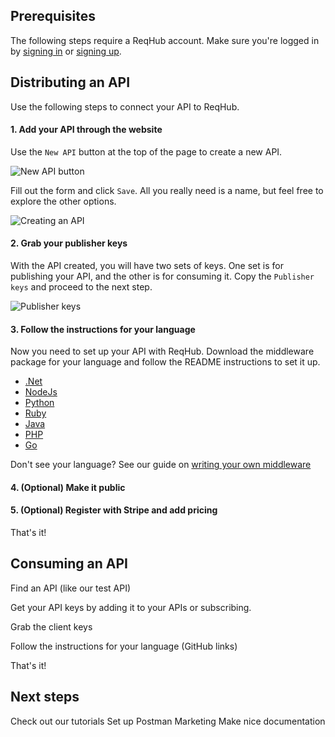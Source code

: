 
## Prerequisites

The following steps require a ReqHub account. Make sure you're logged in by [signing in](https://reqhub.io/login) or [signing up](https://reqhub.io/create-account).

## Distributing an API

Use the following steps to connect your API to ReqHub.

#### 1. Add your API through the website

Use the `New API` button at the top of the page to create a new API.

![New API button](https://reqhubprod.blob.core.windows.net/public/docs/new-api.png)

Fill out the form and click `Save`. All you really need is a name, but feel free to explore the other options.

![Creating an API](https://reqhubprod.blob.core.windows.net/public/docs/create-api.png)

#### 2. Grab your publisher keys

With the API created, you will have two sets of keys.
One set is for publishing your API, and the other is for consuming it.
Copy the `Publisher keys` and proceed to the next step.

![Publisher keys](https://reqhubprod.blob.core.windows.net/public/docs/publisher-keys.png)

#### 3. Follow the instructions for your language

Now you need to set up your API with ReqHub. Download the middleware package for your language and follow the README instructions to set it up.

* [.Net](https://github.com/SpaceGiraffe-io/ReqHubDotNet)
* [NodeJs](https://github.com/SpaceGiraffe-io/ReqHubNode)
* [Python](https://github.com/SpaceGiraffe-io/ReqHubPython)
* [Ruby](https://github.com/SpaceGiraffe-io/ReqHubRuby)
* [Java](https://github.com/SpaceGiraffe-io/ReqHubJava)
* [PHP](https://github.com/SpaceGiraffe-io/ReqHubPHP)
* [Go](https://github.com/SpaceGiraffe-io/ReqHubGo)

Don't see your language? See our guide on [writing your own middleware](/guides/middleware)

#### 4. (Optional) Make it public

#### 5. (Optional) Register with Stripe and add pricing

That's it!



## Consuming an API

Find an API (like our test API)

Get your API keys by adding it to your APIs or subscribing.

Grab the client keys

Follow the instructions for your language
(GitHub links)

That's it!



## Next steps
Check out our tutorials
Set up Postman
Marketing
Make nice documentation

